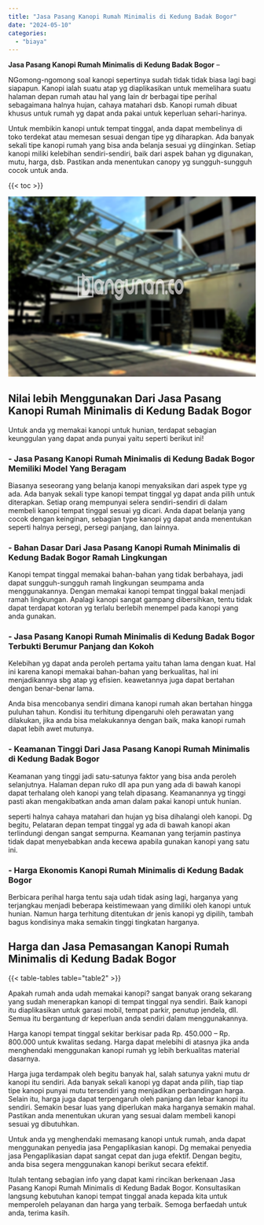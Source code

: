 ```yaml
---
title: "Jasa Pasang Kanopi Rumah Minimalis di Kedung Badak Bogor"
date: "2024-05-10"
categories: 
  - "biaya"
---
```


**Jasa Pasang Kanopi Rumah Minimalis di Kedung Badak Bogor** –

NGomong-ngomong soal kanopi sepertinya sudah tidak tidak biasa lagi bagi siapapun. Kanopi ialah suatu atap yg diaplikasikan untuk memelihara suatu halaman depan rumah atau hal yang lain dr berbagai tipe perihal sebagaimana halnya hujan, cahaya matahari dsb. Kanopi rumah dibuat khusus untuk rumah yg dapat anda pakai untuk keperluan sehari-harinya.

Untuk membikin kanopi untuk tempat tinggal, anda dapat membelinya di toko terdekat atau memesan sesuai dengan tipe yg diharapkan. Ada banyak sekali tipe kanopi rumah yang bisa anda belanja sesuai yg diinginkan. Setiap kanopi miliki kelebihan sendiri-sendiri, baik dari aspek bahan yg digunakan, mutu, harga, dsb. Pastikan anda menentukan canopy yg sungguh-sungguh cocok untuk anda.

{{< toc >}}

![Jasa Pasang Kanopi Rumah Minimalis di Kedung Badak Bogor](/images/harga-kanopi-minimalis-32.png)

## Nilai lebih Menggunakan Dari Jasa Pasang Kanopi Rumah Minimalis di Kedung Badak Bogor

Untuk anda yg memakai kanopi untuk hunian, terdapat sebagian keunggulan yang dapat anda punyai yaitu seperti berikut ini!

### \- Jasa Pasang Kanopi Rumah Minimalis di Kedung Badak Bogor Memiliki Model Yang Beragam

Biasanya seseorang yang belanja kanopi menyaksikan dari aspek type yg ada. Ada banyak sekali type kanopi tempat tinggal yg dapat anda pilih untuk diterapkan. Setiap orang mempunyai selera sendiri-sendiri di dalam membeli kanopi tempat tinggal sesuai yg dicari. Anda dapat belanja yang cocok dengan keinginan, sebagian type kanopi yg dapat anda menentukan seperti halnya persegi, persegi panjang, dan lainnya.

### \- Bahan Dasar Dari Jasa Pasang Kanopi Rumah Minimalis di Kedung Badak Bogor Ramah Lingkungan

Kanopi tempat tinggal memakai bahan-bahan yang tidak berbahaya, jadi dapat sungguh-sungguh ramah lingkungan seumpama anda menggunakannya. Dengan memakai kanopi tempat tinggal bakal menjadi ramah lingkungan. Apalagi kanopi sangat gampang dibersihkan, tentu tidak dapat terdapat kotoran yg terlalu berlebih menempel pada kanopi yang anda gunakan.

### \- Jasa Pasang Kanopi Rumah Minimalis di Kedung Badak Bogor Terbukti Berumur Panjang dan Kokoh

Kelebihan yg dapat anda peroleh pertama yaitu tahan lama dengan kuat. Hal ini karena kanopi memakai bahan-bahan yang berkualitas, hal ini menjadikannya sbg atap yg efisien. keawetannya juga dapat bertahan dengan benar-benar lama.

Anda bisa mencobanya sendiri dimana kanopi rumah akan bertahan hingga puluhan tahun. Kondisi itu terhitung dipengaruhi oleh perawatan yang dilakukan, jika anda bisa melakukannya dengan baik, maka kanopi rumah dapat lebih awet mutunya.

### \- Keamanan Tinggi Dari Jasa Pasang Kanopi Rumah Minimalis di Kedung Badak Bogor

Keamanan yang tinggi jadi satu-satunya faktor yang bisa anda peroleh selanjutnya. Halaman depan ruko dll apa pun yang ada di bawah kanopi dapat terhalang oleh kanopi yang telah dipasang. Keamanannya yg tinggi pasti akan mengakibatkan anda aman dalam pakai kanopi untuk hunian.

seperti halnya cahaya matahari dan hujan yg bisa dihalangi oleh kanopi. Dg begitu, Pelataran depan tempat tinggal yg ada di bawah kanopi akan terlindungi dengan sangat sempurna. Keamanan yang terjamin pastinya tidak dapat menyebabkan anda kecewa apabila gunakan kanopi yang satu ini.

### \- Harga Ekonomis Kanopi Rumah Minimalis di Kedung Badak Bogor

Berbicara perihal harga tentu saja udah tidak asing lagi, harganya yang terjangkau menjadi beberapa keistimewaan yang dimiliki oleh kanopi untuk hunian. Namun harga terhitung ditentukan dr jenis kanopi yg dipilih, tambah bagus kondisinya maka semakin tinggi tingkatan harganya.

## Harga dan Jasa Pemasangan Kanopi Rumah Minimalis di Kedung Badak Bogor

{{< table-tables table="table2" >}}

Apakah rumah anda udah memakai kanopi? sangat banyak orang sekarang yang sudah menerapkan kanopi di tempat tinggal nya sendiri. Baik kanopi itu diaplikasikan untuk garasi mobil, tempat parkir, penutup jendela, dll. Semua itu bergantung dr keperluan anda sendiri dalam menggunakannya.

Harga kanopi tempat tinggal sekitar berkisar pada Rp. 450.000 – Rp. 800.000 untuk kwalitas sedang. Harga dapat melebihi di atasnya jika anda menghendaki menggunakan kanopi rumah yg lebih berkualitas material dasarnya.

Harga juga terdampak oleh begitu banyak hal, salah satunya yakni mutu dr kanopi itu sendiri. Ada banyak sekali kanopi yg dapat anda pilih, tiap tiap tipe kanopi punyai mutu tersendiri yang menjadikan perbandingan harga. Selain itu, harga juga dapat terpengaruh oleh panjang dan lebar kanopi itu sendiri. Semakin besar luas yang diperlukan maka harganya semakin mahal. Pastikan anda menentukan ukuran yang sesuai dalam membeli kanopi sesuai yg dibutuhkan.

Untuk anda yg menghendaki memasang kanopi untuk rumah, anda dapat menggunakan penyedia jasa Pengaplikasian kanopi. Dg memakai penyedia jasa Pengaplikasian dapat sangat cepat dan juga efektif. Dengan begitu, anda bisa segera menggunakan kanopi berikut secara efektif.

Itulah tentang sebagian info yang dapat kami rincikan berkenaan Jasa Pasang Kanopi Rumah Minimalis di Kedung Badak Bogor. Konsultasikan langsung kebutuhan kanopi tempat tinggal anada kepada kita untuk memperoleh pelayanan dan harga yang terbaik. Semoga berfaedah untuk anda, terima kasih.
